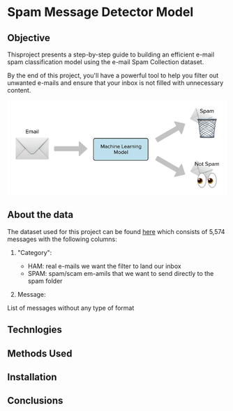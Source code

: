 # Spam Message Detector Model 

## Objective

Thisproject presents a step-by-step guide to building an efficient e-mail spam classification model using the e-mail Spam Collection dataset. 

By the end of this project, you'll have a powerful tool to help you filter out unwanted e-mails and ensure that your inbox is not filled with unnecessary content.

![spam classification](images/intro.png)


## About the data
The dataset used for this project can be found [here](https://www.kaggle.com/datasets/mfaisalqureshi/spam-email) which consists of 5,574 messages with the following columns: 

1. "Category":

    * HAM: real e-mails we want the filter to land our inbox
    * SPAM: spam/scam em-amils that we want to send directly to the spam folder
2. Message:

List of messages without any type of format

## Technlogies

## Methods Used

## Installation

## Conclusions


